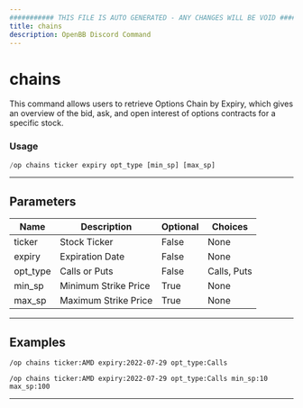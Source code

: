 ```yaml
---
########### THIS FILE IS AUTO GENERATED - ANY CHANGES WILL BE VOID ###########
title: chains
description: OpenBB Discord Command
---
```


# chains

This command allows users to retrieve Options Chain by Expiry, which gives an overview of the bid, ask, and open interest of options contracts for a specific stock.

### Usage

```python wordwrap
/op chains ticker expiry opt_type [min_sp] [max_sp]
```

---

## Parameters

| Name | Description | Optional | Choices |
| ---- | ----------- | -------- | ------- |
| ticker | Stock Ticker | False | None |
| expiry | Expiration Date | False | None |
| opt_type | Calls or Puts | False | Calls, Puts |
| min_sp | Minimum Strike Price | True | None |
| max_sp | Maximum Strike Price | True | None |


---

## Examples

```
/op chains ticker:AMD expiry:2022-07-29 opt_type:Calls
```

```
/op chains ticker:AMD expiry:2022-07-29 opt_type:Calls min_sp:10 max_sp:100
```

---
